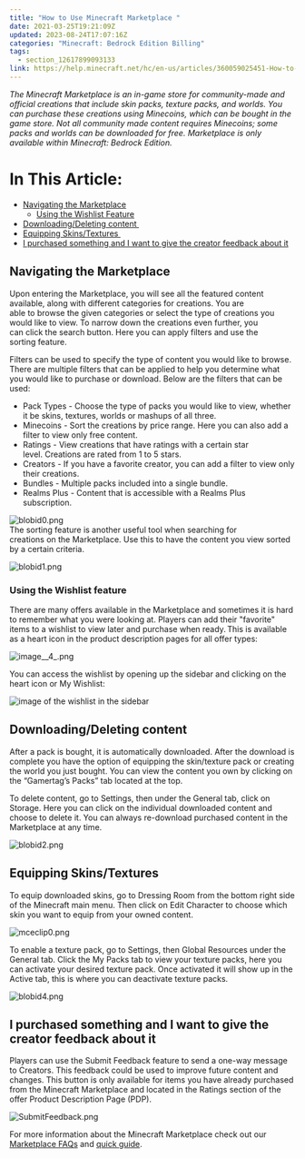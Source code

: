 ```yaml
---
title: "How to Use Minecraft Marketplace "
date: 2021-03-25T19:21:09Z
updated: 2023-08-24T17:07:16Z
categories: "Minecraft: Bedrock Edition Billing"
tags:
  - section_12617899093133
link: https://help.minecraft.net/hc/en-us/articles/360059025451-How-to-Use-Minecraft-Marketplace-
---
```


*The Minecraft Marketplace is an in-game store for community-made and official creations that include skin packs, texture packs, and worlds. You can purchase these creations using Minecoins, which can be bought in the game store. Not all community made content requires Minecoins; some packs and worlds can be downloaded for free. Marketplace is only available within Minecraft: Bedrock Edition.*

# In This Article:

- [Navigating the Marketplace](#navigating-the-marketplace)
  - [Using the Wishlist Feature](#using-the-wishlist-feature)
- [Downloading/Deleting content ](#downloadingdeletingcontent)
- [Equipping Skins/Textures ](#equipping-skinstextures)
- [I purchased something and I want to give the creator feedback about it](#i-purchased-something-and-i-want-to-give-the-creator-feedback-about-it)

## Navigating the Marketplace 

Upon entering the Marketplace, you will see all the featured content available, along with different categories for creations. You are able to browse the given categories or select the type of creations you would like to view. To narrow down the creations even further, you can click the search button. Here you can apply filters and use the sorting feature. 

Filters can be used to specify the type of content you would like to browse. There are multiple filters that can be applied to help you determine what you would like to purchase or download. Below are the filters that can be used: 

- Pack Types - Choose the type of packs you would like to view, whether it be skins, textures, worlds or mashups of all three.  
- Minecoins - Sort the creations by price range. Here you can also add a filter to view only free content.  
- Ratings - View creations that have ratings with a certain star level. Creations are rated from 1 to 5 stars.   
- Creators - If you have a favorite creator, you can add a filter to view only their creations. 
- Bundles - Multiple packs included into a single bundle.  
- Realms Plus - Content that is accessible with a Realms Plus subscription.  

![blobid0.png](https://minecrafthelp.zendesk.com/hc/article_attachments/360090720032)  
The sorting feature is another useful tool when searching for creations on the Marketplace. Use this to have the content you view sorted by a certain criteria.  

![blobid1.png](https://minecrafthelp.zendesk.com/hc/article_attachments/360090688071)

### Using the Wishlist feature

There are many offers available in the Marketplace and sometimes it is hard to remember what you were looking at. Players can add their "favorite" items to a wishlist to view later and purchase when ready. This is available as a heart icon in the product description pages for all offer types:  

![image\_\_4\_.png](https://minecrafthelp.zendesk.com/hc/article_attachments/15217609646093)

You can access the wishlist by opening up the sidebar and clicking on the heart icon or My Wishlist:

![image of the wishlist in the sidebar](https://minecrafthelp.zendesk.com/hc/article_attachments/15216317743117)

## Downloading/Deleting content 

After a pack is bought, it is automatically downloaded. After the download is complete you have the option of equipping the skin/texture pack or creating the world you just bought. You can view the content you own by clicking on the “Gamertag’s Packs” tab located at the top.  

To delete content, go to Settings, then under the General tab, click on Storage. Here you can click on the individual downloaded content and choose to delete it. You can always re-download purchased content in the Marketplace at any time.  

![blobid2.png](https://minecrafthelp.zendesk.com/hc/article_attachments/360090720752)

## Equipping Skins/Textures 

To equip downloaded skins, go to Dressing Room from the bottom right side of the Minecraft main menu. Then click on Edit Character to choose which skin you want to equip from your owned content.  

![mceclip0.png](https://minecrafthelp.zendesk.com/hc/article_attachments/4423054796941)

To enable a texture pack, go to Settings, then Global Resources under the General tab. Click the My Packs tab to view your texture packs, here you can activate your desired texture pack. Once activated it will show up in the Active tab, this is where you can deactivate texture packs.  

![blobid4.png](https://minecrafthelp.zendesk.com/hc/article_attachments/360090721132)

## I purchased something and I want to give the creator feedback about it

Players can use the Submit Feedback feature to send a one-way message to Creators. This feedback could be used to improve future content and changes. This button is only available for items you have already purchased from the Minecraft Marketplace and located in the Ratings section of the offer Product Description Page (PDP).

![SubmitFeedback.png](https://minecrafthelp.zendesk.com/hc/article_attachments/18840265387533)

For more information about the Minecraft Marketplace check out our [Marketplace FAQs](https://help.minecraft.net/hc/en-us/articles/4408963926541-Marketplace-FAQs-) and [quick guide](https://www.minecraft.net/en-us/article/marketplace-quick-guide).
